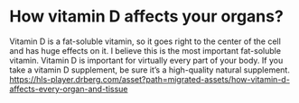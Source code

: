 # How vitamin D affects your organs?

Vitamin D is a fat-soluble vitamin, so it goes right to the center of the cell and has huge effects on it. I believe this is the most important fat-soluble vitamin. Vitamin D is important for virtually every part of your body. If you take a vitamin D supplement, be sure it’s a high-quality natural supplement. https://hls-player.drberg.com/asset?path=migrated-assets/how-vitamin-d-affects-every-organ-and-tissue